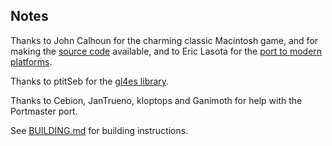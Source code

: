 ## Notes

Thanks to John Calhoun for the charming classic Macintosh game, and for making the [source code](https://github.com/softdorothy/GliderPRO) available, and to Eric Lasota for the [port to modern platforms](https://github.com/elasota/Aerofoil).

Thanks to ptitSeb for the [gl4es library](https://github.com/ptitSeb/gl4es/tree/master).

Thanks to Cebion, JanTrueno, kloptops and Ganimoth for help with the Portmaster port.

See [BUILDING.md](https://github.com/PortsMaster/PortMaster-New/blob/main/ports/aerofoil/aerofoil/BUILDING.md) for building instructions.
